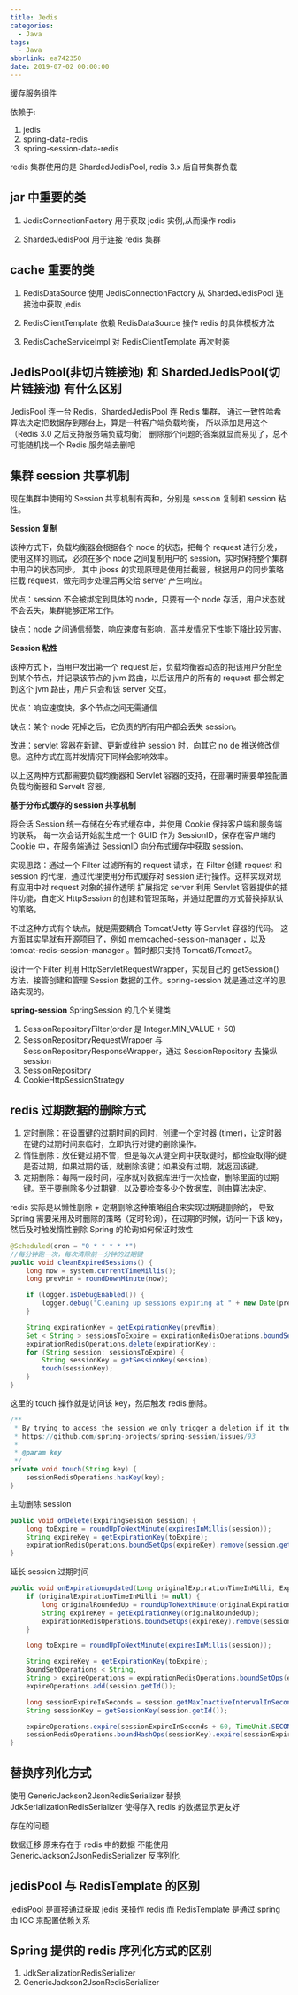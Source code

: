 ```yaml
---
title: Jedis
categories:
  - Java
tags:
  - Java
abbrlink: ea742350
date: 2019-07-02 00:00:00
---
```


缓存服务组件

依赖于:

1. jedis
2. spring-data-redis
3. spring-session-data-redis

redis 集群使用的是 ShardedJedisPool, redis 3.x 后自带集群负载

## jar 中重要的类

1. JedisConnectionFactory
   用于获取 jedis 实例,从而操作 redis

2. ShardedJedisPool
   用于连接 redis 集群

## cache 重要的类

1. RedisDataSource
   使用 JedisConnectionFactory 从 ShardedJedisPool 连接池中获取 jedis

2. RedisClientTemplate
   依赖 RedisDataSource 操作 redis 的具体模板方法

3. RedisCacheServiceImpl
   对 RedisClientTemplate 再次封装

## JedisPool(非切片链接池) 和 ShardedJedisPool(切片链接池) 有什么区别

JedisPool 连一台 Redis，ShardedJedisPool 连 Redis 集群，
通过一致性哈希算法决定把数据存到哪台上，算是一种客户端负载均衡，
所以添加是用这个（Redis 3.0 之后支持服务端负载均衡）
删除那个问题的答案就显而易见了，总不可能随机找一个 Redis 服务端去删吧

## 集群 session 共享机制

现在集群中使用的 Session 共享机制有两种，分别是 session 复制和 session 粘性。

**Session 复制**

该种方式下，负载均衡器会根据各个 node 的状态，把每个 request 进行分发，使用这样的测试，必须在多个 node 之间复制用户的 session，实时保持整个集群中用户的状态同步。
其中 jboss 的实现原理是使用拦截器，根据用户的同步策略拦截 request，做完同步处理后再交给 server 产生响应。

优点：session 不会被绑定到具体的 node，只要有一个 node 存活，用户状态就不会丢失，集群能够正常工作。

缺点：node 之间通信频繁，响应速度有影响，高并发情况下性能下降比较厉害。

**Session 粘性**

该种方式下，当用户发出第一个 request 后，负载均衡器动态的把该用户分配至到某个节点，并记录该节点的 jvm 路由，以后该用户的所有的 request 都会绑定到这个 jvm 路由，用户只会和该 server 交互。

优点：响应速度快，多个节点之间无需通信

缺点：某个 node 死掉之后，它负责的所有用户都会丢失 session。

改进：servlet 容器在新建、更新或维护 session 时，向其它 no de 推送修改信息。这种方式在高并发情况下同样会影响效率。

以上这两种方式都需要负载均衡器和 Servlet 容器的支持，在部署时需要单独配置负载均衡器和 Servelt 容器。

**基于分布式缓存的 session 共享机制**

将会话 Session 统一存储在分布式缓存中，并使用 Cookie 保持客户端和服务端的联系，
每一次会话开始就生成一个 GUID 作为 SessionID，保存在客户端的 Cookie 中，在服务端通过 SessionID 向分布式缓存中获取 session。

实现思路：通过一个 Filter 过滤所有的 request 请求，在 Filter 创建 request 和 session 的代理，通过代理使用分布式缓存对 session 进行操作。这样实现对现有应用中对 request 对象的操作透明
扩展指定 server 利用 Servlet 容器提供的插件功能，自定义 HttpSession 的创建和管理策略，并通过配置的方式替换掉默认的策略。

不过这种方式有个缺点，就是需要耦合 Tomcat/Jetty 等 Servlet 容器的代码。
这方面其实早就有开源项目了，例如 memcached-session-manager ，以及 tomcat-redis-session-manager 。暂时都只支持 Tomcat6/Tomcat7。

设计一个 Filter 利用 HttpServletRequestWrapper，实现自己的 getSession() 方法，接管创建和管理 Session 数据的工作。spring-session 就是通过这样的思路实现的。

**spring-session**
SpringSession 的几个关键类

1. SessionRepositoryFilter(order 是 Integer.MIN_VALUE + 50)
2. SessionRepositoryRequestWrapper 与 SessionRepositoryResponseWrapper，通过 SessionRepository 去操纵 session
3. SessionRepository
4. CookieHttpSessionStrategy

## redis 过期数据的删除方式

1. 定时删除：在设置键的过期时间的同时，创建一个定时器 (timer)，让定时器在键的过期时间来临时，立即执行对键的删除操作。
2. 惰性删除：放任键过期不管，但是每次从键空间中获取键时，都检查取得的键是否过期，如果过期的话，就删除该键；如果没有过期，就返回该键。
3. 定期删除：每隔一段时间，程序就对数据库进行一次检查，删除里面的过期键。至于要删除多少过期键，以及要检查多少个数据库，则由算法决定。

redis 实际是以懒性删除 + 定期删除这种策略组合来实现过期键删除的，
导致 Spring 需要采用及时删除的策略（定时轮询），在过期的时候，访问一下该 key，然后及时触发惰性删除
Spring 的轮询如何保证时效性

```java
@Scheduled(cron = "0 * * * * *")
//每分钟跑一次，每次清除前一分钟的过期键
public void cleanExpiredSessions() {
    long now = system.currentTimeMillis();
    long prevMin = roundDownMinute(now);

    if (logger.isDebugEnabled()) {
        logger.debug("Cleaning up sessions expiring at " + new Date(prevMin));
    }

    String expirationKey = getExpirationKey(prevMin);
    Set < String > sessionsToExpire = expirationRedisOperations.boundSetOps(expirationKey).members();
    expirationRedisOperations.delete(expirationKey);
    for (String session: sessionsToExpire) {
        String sessionKey = getSessionKey(session);
        touch(sessionKey);
    }
}
```

这里的 touch 操作就是访问该 key，然后触发 redis 删除。

```java
/**
 * By trying to access the session we only trigger a deletion if it the TTL is expired. This is done to handle
 * https://github.com/spring-projects/spring-session/issues/93
 *
 * @param key
 */
private void touch(String key) {
    sessionRedisOperations.hasKey(key);
}
```

主动删除 session

```java
public void onDelete(ExpiringSession session) {
    long toExpire = roundUpToNextMinute(expiresInMillis(session));
    String expireKey = getExpirationKey(toExpire);
    expirationRedisOperations.boundSetOps(expireKey).remove(session.getId());
}
```

延长 session 过期时间

```java
public void onExpirationupdated(Long originalExpirationTimeInMilli, ExpiringSession session) {
    if (originalExpirationTimeInMilli != null) {
        long originalRoundedUp = roundUpToNextMinute(originalExpirationTimeInMilli);
        String expireKey = getExpirationKey(originalRoundedUp);
        expirationRedisOperations.boundSetOps(expireKey).remove(session.getId());
    }

    long toExpire = roundUpToNextMinute(expiresInMillis(session));

    String expireKey = getExpirationKey(toExpire);
    BoundSetOperations < String,
    String > expireOperations = expirationRedisOperations.boundSetOps(expireKey);
    expireOperations.add(session.getId());

    long sessionExpireInSeconds = session.getMaxInactiveIntervalInSeconds();
    String sessionKey = getSessionKey(session.getId());

    expireOperations.expire(sessionExpireInSeconds + 60, TimeUnit.SECONDS);
    sessionRedisOperations.boundHashOps(sessionKey).expire(sessionExpireInSeconds, TimeUnit.SECONDS);
}
```

## 替换序列化方式

使用 GenericJackson2JsonRedisSerializer 替换 JdkSerializationRedisSerializer
使得存入 redis 的数据显示更友好

存在的问题

数据迁移
原来存在于 redis 中的数据 不能使用 GenericJackson2JsonRedisSerializer 反序列化

## jedisPool 与 RedisTemplate 的区别

jedisPool 是直接通过获取 jedis 来操作 redis
而 RedisTemplate 是通过 spring 由 IOC 来配置依赖关系

## Spring 提供的 redis 序列化方式的区别

1. JdkSerializationRedisSerializer
2. GenericJackson2JsonRedisSerializer
